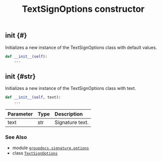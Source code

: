 ﻿---
title: TextSignOptions constructor
second_title: GroupDocs.Signature for Python via .NET API References
description: 
type: docs
url: /python-net/groupdocs.signature.options/textsignoptions/__init__/
is_root: false
weight: 10
---

## __init__ {#}

Initializes a new instance of the TextSignOptions class with default values.



```python
def __init__(self):
    ...
```




## __init__ {#str}

Initializes a new instance of the TextSignOptions class with text.



```python
def __init__(self, text):
    ...
```


| Parameter | Type | Description |
| :- | :- | :- |
| text | str | Signature text. |



### See Also
* module [`groupdocs.signature.options`](../../)
* class [`TextSignOptions`](/signature/python-net/groupdocs.signature.options/textsignoptions)
